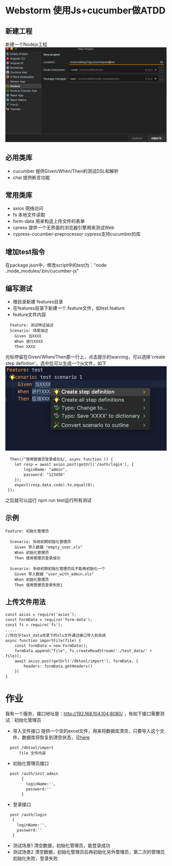 # Webstorm 使用Js+cucumber做ATDD
## 新建工程
  新建一个Nodejs工程
  ![](images/create_project.png)
## 必用类库
- cucumber 提供Given/When/Then的测试DSL和解析
- chai 提供断言功能

## 常用类库
- axios 网络访问
- fs 本地文件读取
- form-data 用来构造上传文件的表单
- cpress 提供一个无界面的浏览器引擎用来测试Web
- cypress-cucumber-preprocessor cypress支持cucumber的库
## 增加test指令
在package.json中，修改script中的test为："node ./node_modules/.bin/cucumber-js"
## 编写测试
- 根目录新建 features目录
- 在features目录下新建一个.feature文件，如test.feature
- feature文件内容
```
  Feature: 测试特征描述
  Scenario: 场景描述
    Given 当XXXX
    When 进行XXXX
    Then XXXX
```
  光标停留在Given/When/Then那一行上，点击提示的warning，可以选择'create step defintion'，选中后可以生成一个js文件，如下
  ![](images/create_step.png)
```
  Then(/^使用管理员登录成功$/, async function () {
    let resp = await axios.post(getUrl('/auth/login'), {
        loginName: "admin",
        password: "123456"
    });
    expect(resp.data.code).to.equal(0);
 });
```
 之后就可以运行 npm run test运行所有测试
## 示例
```
Feature: 初始化管理员

  Scenario: 系统初期初始化管理员
    Given 导入数据 "empty_user.xls"
    When 初始化管理员
    Then 使用管理员登录成功

  Scenario: 系统初期初始化管理员后不能再初始化一个
    Given 导入数据 "user_with_admin.xls"
    When 初始化管理员
    Then 使用管理员登录失败1
```
## 上传文件用法
```
const axios = require('axios');
const FormData = require('form-data');
const fs = require('fs');
.....
//将位于test_data目录下的xls文件通过接口导入到系统
async function importFile(file) {
    const formData = new FormData();
    formData.append("file", fs.createReadStream('./test_data/' + file));
    await axios.post(getUrl('/dbtool/import'), formData, {
        headers: formData.getHeaders()
    })
}
```
# 作业
我有一个服务，接口地址是：http://192.168.104.104:8080/ ，有如下接口需要测试：初始化管理员
- 导入文件接口
提供一个空的excel文件，用来将数据库清空，只要导入这个文件，数据库将恢复到清空状态，见[here](../files/empty_user.xls)
```
  post /dbtool/import
      file 文件内容
```  
- 初始化管理员接口
```
  post /auth/init_admin
       {
         loginName:'',
         password:''
       }
```
- 登录接口
```
  post /auth/login
   {
     loginName:'',
     password:''
   }
```
- 测试场景1
  清空数据，初始化管理员，能登录成功
- 测试场景2
  清空数据，初始化管理员后再初始化另外管理员，第二次的管理员初始化失败，登录失败

